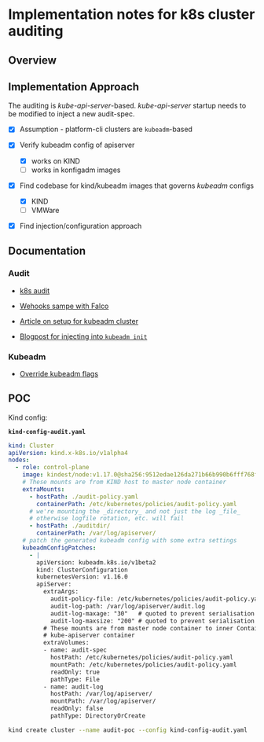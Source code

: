 # Implementation notes for k8s cluster auditing

## Overview

## Implementation Approach

  The auditing is *kube-api-server*-based.
  *kube-api-server* startup needs to be modified to inject a new audit-spec.

  - [X]  Assumption  - platform-cli clusters are `kubeadm`-based
  - [x]  Verify kubeadm config of apiserver
     - [x] works on KIND
     - [ ] works in konfigadm images
  - [X]  Find codebase for kind/kubeadm images that governs *kubeadm* configs
     - [x] KIND
     - [ ] VMWare
  - [X]  Find injection/configuration approach


## Documentation

### Audit

* [k8s audit](https://kubernetes.io/docs/tasks/debug-application-cluster/audit/)
* [Wehooks sampe with Falco](https://kubernetes.io/docs/tasks/debug-application-cluster/falco/)

* [Article on setup for kubeadm cluster](https://medium.com/faun/kubernetes-on-premise-cluster-auditing-eb8ff848fec4)
 
* [Blogpost for injecting into `kubeadm init`](https://evalle.xyz/posts/how-to-enable-kubernetes-auditing-with-kubeadm/)

### Kubeadm

* [Override kubeadm flags](https://kubernetes.io/docs/setup/production-environment/tools/kubeadm/control-plane-flags/)


## POC

Kind config:

**`kind-config-audit.yaml`**
```yaml
kind: Cluster
apiVersion: kind.x-k8s.io/v1alpha4
nodes:
  - role: control-plane
    image: kindest/node:v1.17.0@sha256:9512edae126da271b66b990b6fff768fbb7cd786c7d39e86bdf55906352fdf62
    # These mounts are from KIND host to master node container
    extraMounts:
      - hostPath: ./audit-policy.yaml
        containerPath: /etc/kubernetes/policies/audit-policy.yaml
      # we're mounting the _directory_ and not just the log _file_
      # otherwise logfile rotation, etc. will fail
      - hostPath: ./auditdir/
        containerPath: /var/log/apiserver/
    # patch the generated kubeadm config with some extra settings
    kubeadmConfigPatches:
      - |
        apiVersion: kubeadm.k8s.io/v1beta2
        kind: ClusterConfiguration
        kubernetesVersion: v1.16.0
        apiServer:
          extraArgs:
            audit-policy-file: /etc/kubernetes/policies/audit-policy.yaml
            audit-log-path: /var/log/apiserver/audit.log
            audit-log-maxage: "30"   # quoted to prevent serialisation issues
            audit-log-maxsize: "200" # quoted to prevent serialisation issues
          # These mounts are from master node container to inner ContainerD
          # kube-apiserver container
          extraVolumes:
          - name: audit-spec
            hostPath: /etc/kubernetes/policies/audit-policy.yaml
            mountPath: /etc/kubernetes/policies/audit-policy.yaml
            readOnly: true
            pathType: File
          - name: audit-log
            hostPath: /var/log/apiserver/
            mountPath: /var/log/apiserver/
            readOnly: false
            pathType: DirectoryOrCreate

```

```bash
kind create cluster --name audit-poc --config kind-config-audit.yaml

```